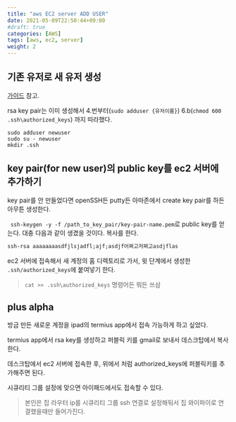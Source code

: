 ```yaml
---
title: "aws EC2 server ADD USER"
date: 2021-05-09T22:50:44+09:00
#draft: true
categories: [AWS]
tags: [aws, ec2, server]
weight: 2
---
```


## 기존 유저로 새 유저 생성

[가이드](https://docs.aws.amazon.com/ko_kr/AWSEC2/latest/UserGuide/managing-users.html) 참고.

rsa key pair는 이미 생성해서 4.번부터(`sudo adduser {유저이름}`) 6.b(`chmod 600 .ssh\authorized_keys`) 까지 따라했다.

```
sudo adduser newuser
sudo su - newuser
mkdir .ssh
```

## key pair(for new user)의 public key를 ec2 서버에 추가하기

key pair를 안 만들었다면 openSSH든 putty든 아마존에서 create key pair를 하든 아무튼 생성한다.

` ssh-keygen -y -f /path_to_key_pair/key-pair-name.pem`로  public key를 얻는다. 대충 다음과 같이 생겼을 것이다. 복사를 한다.

```txt
ssh-rsa aaaaaaaasdfjlsjadfl;ajf;asdjf어쩌고저쩌고asdjflas
```

ec2 서버에 접속해서 새 계정의 홈 디렉토리로 가서, 윗 단계에서 생성한 `.ssh/authorized_keys`에 붙여넣기 한다.

>`cat >> .ssh\authorized_keys` 명령어든 뭐든 쓰삼

## plus alpha

방금 만든 새로운 계정을 ipad의 termius app에서 접속 가능하게 하고 싶었다.

termius app에서 rsa key를 생성하고 퍼블릭 키를 gmail로 보내서 데스크탑에서 복사한다.

데스크탑에서 ec2 서버에 접속한 후, 위에서 처럼 authorized_keys에 퍼블릭키를 추가해주면 된다.

시큐리티 그룹 설정에 맞으면 아이패드에서도 접속할 수 있다.
>본인은 집 라우터 ip를 시큐리티 그룹 ssh 연결로 설정해둬서 집 와이파이로 연결했을때만 들어가진다.
